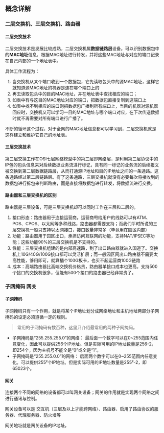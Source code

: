 ## 概念详解

### 二层交换机、三层交换机、路由器

#### 二层交换技术

二层交换技术是发展比较成熟，二层交换机属**数据链路层**设备，可以识别数据包中的**MAC地址**信息，根据MAC地址进行转发，并将这些MAC地址与对应的端口记录在自己内部的一个地址表中。

具体工作流程为：

1. 当交换机从某个端口收到一个数据包，它先读取包头中的源MAC地址，这样它就知道源MAC地址的机器是连在哪个端口上的
2. 再去读取包头中的目的MAC地址，并在地址表中查找相应的端口；
3. 如表中有与这目的MAC地址对应的端口，把数据包直接复制到这端口上
4. 如表中找不到相应的端口则把数据包广播到所有端口上，当目的机器对源机器回应时，交换机又可以学习一目的MAC地址与哪个端口对应，在下次传送数据时就不再需要对所有端口进行广播了。

不断的循环这个过程，对于全网的MAC地址信息都可以学习到，二层交换机就是这样建立和维护它自己的地址表。

#### 三层交换技术

第三层交换工作在OSI七层网络模型中的第三层即网络层，是利用第三层协议中的IP包的包头信息来对后续数据业务流进行标记，具有同一标记的业务流的后续报文被交换到第二层数据链路层，从而打通源IP地址和目的IP地址之间的一条通路。这条通路经过第二层链路层。有了这条通路，三层交换机就没有必要每次将接收到的数据包进行拆包来判断路由，而是直接将数据包进行转发，将数据流进行交换。

#### 路由器和三层交换机的区别

路由器是三层设备，可是三层交换机却可以同时工作在三层和二层的。

1. 接口形态：路由器用于连接运营商，运营商甩给用户的线路可以有ATM、POS、CPOS、以太网等多种线路，路由器都需要支持；而我们平时所说的三层交换机一般只支持以太网接口，接口数量非常多（毕竟用在园区内部）
2. 功能：路由器用于园区出口，承担访问互联网的功能，支持NAT/IPSEC等功能；这些功能90%的三层交换机是不支持的。
3. 性能：三层交换机组建的是内部高速路，到了出口路由器就进入国道了。交换机上10G/40G/100G接口都可以灵活扩展；而一般园区网出口路由器不需要太高性能，够用即可，就算插个100G板卡，也买不起运营商100G链路
4. 成本：高端路由器比高端交换机价格贵，路由器单接口成本也更高。支持500个接口的交换机很多，但能有500个接口的路由器已经非常贵了。

### 子网掩码 网关

#### 子网掩码

子网掩码只有一个作用，就是将某个IP地址划分成网络地址和主机地址两部分子网掩码的设定必须遵循一定的规则。

> 常用的子网掩码有数百种，这里只介绍最常用的两种子网掩码。

- 子网掩码是“255.255.255.0”的网络：
  最后面一个数字可以在0~255范围内任意变化，因此可以提供256个IP地址。但是实际可用的IP地址数量是256-2，即254个，因为主机号不能全是“0”或全是“1”。
- 子网掩码是“255.255.0.0”的网络：
  后面两个数字可以在0~255范围内任意变化，可以提供255²个IP地址。但是实际可用的IP地址数量是255²-2，即65023个。

#### 网关

连接两个不同的网络的设备都可以叫网关设备；网关的作用就是实现两个网络之间进行通讯与控制。

网关设备可以是 交互机（三层及以上才能跨网络）、路由器、启用了路由协议的服务器、代理服务器、防火墙等

网关地址就是网关设备的IP地址。



